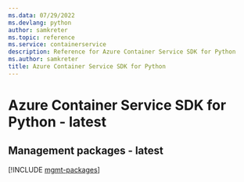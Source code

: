 ```yaml
---
ms.data: 07/29/2022
ms.devlang: python
author: samkreter
ms.topic: reference
ms.service: containerservice
description: Reference for Azure Container Service SDK for Python
ms.author: samkreter
title: Azure Container Service SDK for Python
---
```

# Azure Container Service SDK for Python - latest

## Management packages - latest
[!INCLUDE [mgmt-packages](container-service-mgmt-index.md)]